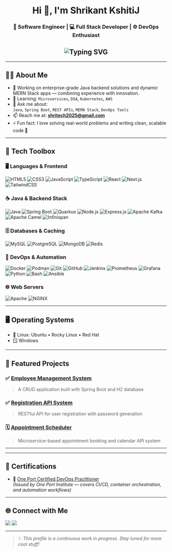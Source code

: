 <h1 align="center">Hi 👋, I'm Shrikant KshitiJ</h1>

<h3 align="center">🚀 Software Engineer | 💻 Full Stack Developer | ⚙️ DevOps Enthusiast</h3>

<h2 align="center">
  <img src="https://readme-typing-svg.demolab.com?font=Fira+Code&pause=1000&color=00BFA6&center=true&vCenter=true&width=800&lines=Java+Backend+Developer+%7C+MERN+Stack+%7C+DevOps+Learner;Spring+Boot+%7C+Quarkus+%7C+Microservices;Clean+Code+Advocate+%F0%9F%92%BB" alt="Typing SVG" />
</h2>

---

## 👨‍💻 About Me

- 🔭 Working on enterprise-grade Java backend solutions and dynamic MERN Stack apps — combining experience with innovation.
- 🌱 Learning: `Microservices`, `DSA`, `Kubernetes`, `AWS`
- 💬 Ask me about:  
  `Java`, `Spring Boot`, `REST APIs`, `MERN Stack`, `DevOps Tools`
- 📫 Reach me at: **shritech2025@gmail.com**
- ⚡ Fun fact: I love solving real-world problems and writing clean, scalable code 🧠

---

## 🧰 Tech Toolbox

### 🖥️ **Languages & Frontend**
![HTML5](https://img.shields.io/badge/HTML5-e34c26?style=for-the-badge&logo=html5&logoColor=white)
![CSS3](https://img.shields.io/badge/CSS3-1572B6?style=for-the-badge&logo=css3&logoColor=white)
![JavaScript](https://img.shields.io/badge/JavaScript-efd81d?style=for-the-badge&logo=javascript&logoColor=black)
![TypeScript](https://img.shields.io/badge/TypeScript-3178c6?style=for-the-badge&logo=typescript&logoColor=white)
![React](https://img.shields.io/badge/React-61DBFB?style=for-the-badge&logo=react&logoColor=black)
![Next.js](https://img.shields.io/badge/Next.js-000?style=for-the-badge&logo=next.js&logoColor=white)
![TailwindCSS](https://img.shields.io/badge/TailwindCSS-38B2AC?style=for-the-badge&logo=tailwind-css&logoColor=white)

### ☕ **Java & Backend Stack**
![Java](https://img.shields.io/badge/Java-007396?style=for-the-badge&logo=java&logoColor=white)
![Spring Boot](https://img.shields.io/badge/SpringBoot-6db33f?style=for-the-badge&logo=spring-boot&logoColor=white)
![Quarkus](https://img.shields.io/badge/Quarkus-4695EB?style=for-the-badge&logo=quarkus&logoColor=white)
![Node.js](https://img.shields.io/badge/Node.js-339933?style=for-the-badge&logo=nodedotjs&logoColor=white)
![Express.js](https://img.shields.io/badge/Express.js-000000?style=for-the-badge&logo=express&logoColor=white)
![Apache Kafka](https://img.shields.io/badge/Kafka-231F20?style=for-the-badge&logo=apachekafka&logoColor=white)
![Apache Camel](https://img.shields.io/badge/Apache%20Camel-EA2330?style=for-the-badge&logo=apache&logoColor=white)
![Infinispan](https://img.shields.io/badge/Infinispan-DB2E2E?style=for-the-badge&logo=data&logoColor=white)

### 🗄️ **Databases & Caching**
![MySQL](https://img.shields.io/badge/MySQL-005C84?style=for-the-badge&logo=mysql&logoColor=white)
![PostgreSQL](https://img.shields.io/badge/PostgreSQL-336791?style=for-the-badge&logo=postgresql&logoColor=white)
![MongoDB](https://img.shields.io/badge/MongoDB-47A248?style=for-the-badge&logo=mongodb&logoColor=white)
![Redis](https://img.shields.io/badge/Redis-DC382D?style=for-the-badge&logo=redis&logoColor=white)

### 🧪 **DevOps & Automation**
![Docker](https://img.shields.io/badge/Docker-2496ED?style=for-the-badge&logo=docker&logoColor=white)
![Podman](https://img.shields.io/badge/Podman-89CFF0?style=for-the-badge&logo=redhat&logoColor=white)
![Git](https://img.shields.io/badge/Git-F05032?style=for-the-badge&logo=git&logoColor=white)
![GitHub](https://img.shields.io/badge/GitHub-000?style=for-the-badge&logo=github&logoColor=white)
![Jenkins](https://img.shields.io/badge/Jenkins-D24939?style=for-the-badge&logo=jenkins&logoColor=white)
![Prometheus](https://img.shields.io/badge/Prometheus-E6522C?style=for-the-badge&logo=prometheus&logoColor=white)
![Grafana](https://img.shields.io/badge/Grafana-F46800?style=for-the-badge&logo=grafana&logoColor=white)
![Python](https://img.shields.io/badge/Python-306998?style=for-the-badge&logo=python&logoColor=white)
![Bash](https://img.shields.io/badge/Bash-4EAA25?style=for-the-badge&logo=gnubash&logoColor=white)
![Ansible](https://img.shields.io/badge/Ansible-EE0000?style=for-the-badge&logo=ansible&logoColor=white)

### 🌐 **Web Servers**
![Apache](https://img.shields.io/badge/Apache-D22128?style=for-the-badge&logo=apache&logoColor=white)
![NGINX](https://img.shields.io/badge/NGINX-009639?style=for-the-badge&logo=nginx&logoColor=white)

---

## 🖥️ Operating Systems
- 🐧 Linux: Ubuntu • Rocky Linux • Red Hat
- 🪟 Windows

---

## 📌 Featured Projects

### ✅ [Employee Management System](https://github.com/kshitizShri929/Employee-Management)
> A CRUD application built with Spring Boot and H2 database

### ✅ [Registration API System](https://github.com/kshitizShri929/Registration-API)
> RESTful API for user registration with password generation

### 🗓️ [Appointment Scheduler](https://github.com/kshitizShri929/appointment-scheduler)
> Microservice-based appointment booking and calendar API system

---
---

## 📜 Certifications

- 🏅 [One Port Certified DevOps Practitioner](https://oneport.example.com/certificate/your-cert-id)  
  *(Issued by One Port Institute — covers CI/CD, container orchestration, and automation workflows)*

---


## 🌐 Connect with Me

<p align="left">
  <a href="mailto:shritech2025@gmail.com"><img src="https://img.shields.io/badge/Email-D14836?style=for-the-badge&logo=gmail&logoColor=white"/></a>
  <a href="https://www.linkedin.com/in/shrikant-kshitij-b187321a2/" target="_blank"><img src="https://img.shields.io/badge/LinkedIn-0A66C2?style=for-the-badge&logo=linkedin&logoColor=white"/></a>
</p>

---

> ✨ *This profile is a continuous work in progress. Stay tuned for more cool stuff!*

